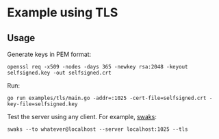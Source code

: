 # Example using TLS

## Usage

Generate keys in PEM format:

`openssl req -x509 -nodes -days 365 -newkey rsa:2048 -keyout selfsigned.key -out selfsigned.crt`

Run:

`go run examples/tls/main.go -addr=:1025 -cert-file=selfsigned.crt -key-file=selfsigned.key`

Test the server using any client. For example, [swaks](http://www.jetmore.org/john/code/swaks/):

`swaks --to whatever@localhost --server localhost:1025 --tls`
